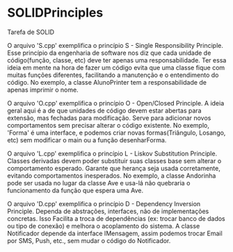 # SOLIDPrinciples
Tarefa de SOLID

O arquivo 'S.cpp' exemplifica o princípio S - Single Responsibility Principle.
Esse princípio da engenharia de software nos diz que cada unidade de código(função, classe, etc) deve ter apenas uma responsabilidade.
Ter essa ideia em mente na hora de fazer um código evita que uma classe fique com muitas funções diferentes, facilitando a manutenção e o entendimento do código.
No exemplo, a classe AlunoPrinter tem a responsabilidade de apenas imprimir o nome.

O arquivo 'O.cpp' exemplifica o princípio O - Open/Closed Principle.
A ideia geral aqui é a de que unidades de código devem estar abertas para extensão, mas fechadas para modificação.
Serve para adicionar novos comportamentos sem precisar alterar o código existente.
No exemplo, 'Forma' é uma interface, e podemos criar novas formas(Triângulo, Losango, etc) sem modificar o main ou a função desenharForma.

O arquivo 'L.cpp' exemplifica o princípio L - Liskov Substitution Principle.
Classes derivadas devem poder substituir suas classes base sem alterar o comportamento esperado.
Garante que herança seja usada corretamente, evitando comportamentos inesperados.
No exemplo, a classe Andorinha pode ser usada no lugar da classe Ave e usa-lá não quebraria o  funcionamento da função que espera uma Ave.

O arquivo 'D.cpp' exemplifica o princípio D - Dependency Inversion Principle.
Dependa de abstrações, interfaces, não de implementações concretas. Isso Facilita a troca de dependências (ex: trocar banco de dados ou tipo de conexão) e melhora o acoplamento do sistema.
A classe Notificador depende da interface IMensagem, assim podemos trocar Email por SMS, Push, etc., sem mudar o código do Notificador.
